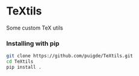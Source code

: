 # TeXtils
Some custom TeX utils

### Installing with pip
```bash
git clone https://github.com/puigde/TeXtils.git
cd TeXtils
pip install .
```
